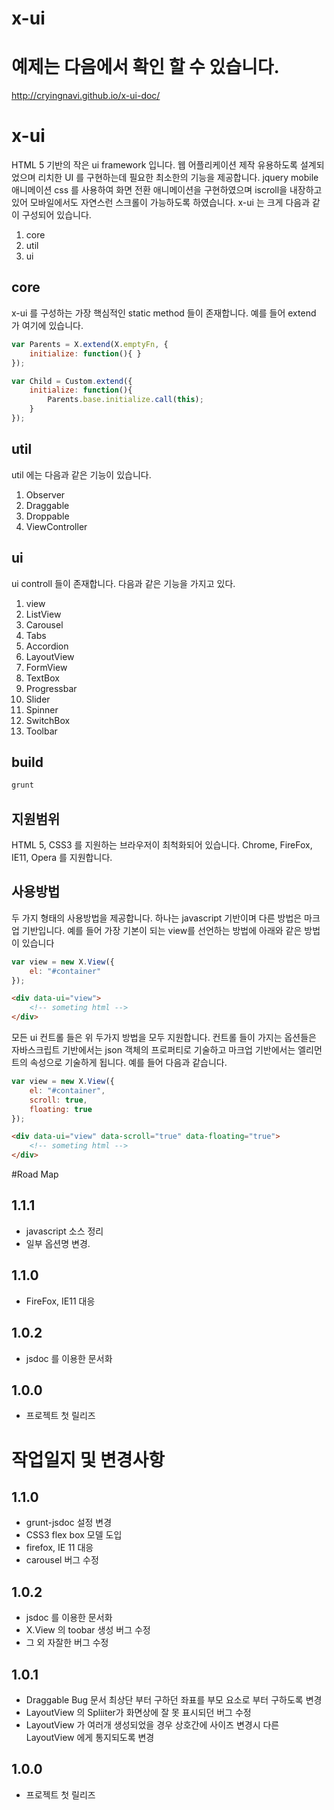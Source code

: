x-ui
====

# 예제는 다음에서 확인 할 수 있습니다.
http://cryingnavi.github.io/x-ui-doc/

# x-ui
HTML 5 기반의 작은 ui framework 입니다. 웹 어플리케이션 제작 유용하도록 설계되었으며 리치한 UI 를 구현하는데 필요한 최소한의 기능을 제공합니다.
jquery mobile 애니메이션 css 를 사용하여 화면 전환 애니메이션을 구현하였으며 iscroll을 내장하고 있어 모바일에서도 자연스런 스크롤이 가능하도록 하였습니다.
x-ui 는 크게 다음과 같이 구성되어 있습니다.

1. core
2. util
3. ui

## core
x-ui 를 구성하는 가장 핵심적인 static method 들이 존재합니다. 예를 들어 extend 가 여기에 있습니다.

```javascript
var Parents = X.extend(X.emptyFn, {
    initialize: function(){ }
});

var Child = Custom.extend({
    initialize: function(){
        Parents.base.initialize.call(this);
    }
});
```

## util
util 에는 다음과 같은 기능이 있습니다.

1. Observer
2. Draggable
2. Droppable
3. ViewController

## ui
ui controll 들이 존재합니다. 다음과 같은 기능을 가지고 있다.

1. view
2. ListView
3. Carousel
4. Tabs
5. Accordion
6. LayoutView
7. FormView
8. TextBox
9. Progressbar
10. Slider
11. Spinner
12. SwitchBox
13. Toolbar


## build
```javascript
grunt
```


## 지원범위
HTML 5, CSS3 를 지원하는 브라우저이 최척화되어 있습니다. Chrome, FireFox, IE11, Opera 를 지원합니다.

## 사용방법
두 가지 형태의 사용방법을 제공합니다. 하나는 javascript 기반이며 다른 방법은 마크업 기반입니다.
예를 들어 가장 기본이 되는 view를 선언하는 방법에 아래와 같은 방법이 있습니다

```javascript
var view = new X.View({
    el: "#container"
});
```

```html
<div data-ui="view">
    <!-- someting html -->
</div>
```

모든 ui 컨트롤 들은 위 두가지 방법을 모두 지원합니다. 컨트롤 들이 가지는 옵션들은 자바스크립트 기반에서는 json 객체의 프로퍼티로 기술하고
마크업 기반에서는 엘리먼트의 속성으로 기술하게 됩니다. 예를 들어 다음과 같습니다.
```javascript
var view = new X.View({
    el: "#container",
    scroll: true,
    floating: true
});
```

```html
<div data-ui="view" data-scroll="true" data-floating="true">
    <!-- someting html -->
</div>
```



#Road Map
## 1.1.1
+ javascript 소스 정리
+ 일부 옵션명 변경.

## 1.1.0
+ FireFox, IE11 대응

## 1.0.2
+ jsdoc 를 이용한 문서화

## 1.0.0
+ 프로젝트 첫 릴리즈


# 작업일지 및 변경사항
## 1.1.0
+ grunt-jsdoc 설정 변경
+ CSS3 flex box 모델 도입
+ firefox, IE 11 대응
+ carousel 버그 수정

## 1.0.2
+ jsdoc 를 이용한 문서화
+ X.View 의 toobar 생성 버그 수정
+ 그 외 자잘한 버그 수정

## 1.0.1
+ Draggable Bug 문서 최상단 부터 구하던 좌표를 부모 요소로 부터 구하도록 변경
+ LayoutView 의 Spliiter가 화면상에 잘 못 표시되던 버그 수정
+ LayoutView 가 여러개 생성되었을 경우 상호간에 사이즈 변경시 다른 LayoutView 에게 통지되도록 변경

## 1.0.0
+ 프로젝트 첫 릴리즈
